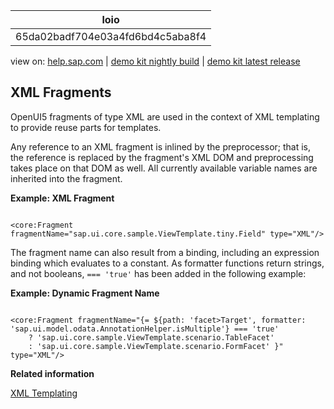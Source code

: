| loio |
| -----|
| 65da02badf704e03a4fd6bd4c5aba8f4 |

<div id="loio">

view on: [help.sap.com](https://help.sap.com/viewer/DRAFT/3237636b137e43519a20ad5513c49ccb/latest/en-US/65da02badf704e03a4fd6bd4c5aba8f4.html) | [demo kit nightly build](https://openui5nightly.hana.ondemand.com/#/topic/65da02badf704e03a4fd6bd4c5aba8f4) | [demo kit latest release](https://openui5.hana.ondemand.com/#/topic/65da02badf704e03a4fd6bd4c5aba8f4)</div>
<!-- loio65da02badf704e03a4fd6bd4c5aba8f4 -->

## XML Fragments

OpenUI5 fragments of type XML are used in the context of XML templating to provide reuse parts for templates.

Any reference to an XML fragment is inlined by the preprocessor; that is, the reference is replaced by the fragment's XML DOM and preprocessing takes place on that DOM as well. All currently available variable names are inherited into the fragment.

**Example: XML Fragment**

```lang-xml

<core:Fragment fragmentName="sap.ui.core.sample.ViewTemplate.tiny.Field" type="XML"/>
```

The fragment name can also result from a binding, including an expression binding which evaluates to a constant. As formatter functions return strings, and not booleans, `=== 'true'` has been added in the following example:

**Example: Dynamic Fragment Name**

```lang-xml

<core:Fragment fragmentName="{= ${path: 'facet>Target', formatter: 'sap.ui.model.odata.AnnotationHelper.isMultiple'} === 'true'
    ? 'sap.ui.core.sample.ViewTemplate.scenario.TableFacet'
    : 'sap.ui.core.sample.ViewTemplate.scenario.FormFacet' }" type="XML"/>
```

**Related information**  


[XML Templating](XML_Templating_5ee619f.md)


